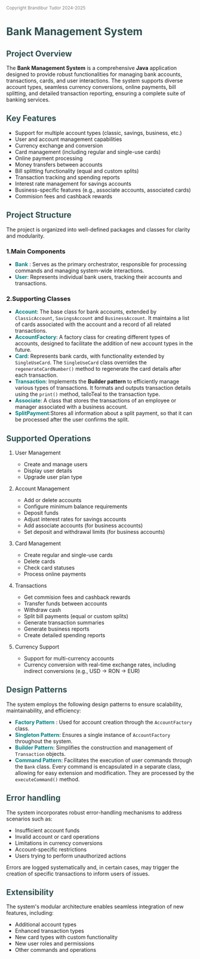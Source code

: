 <span style="color:gray"><small>Copyright Brandibur Tudor 2024-2025</small></span>

# <span style="color:DarkSlateGray">**Bank Management System**</span>

## <span style="color:DarkSlateGray">**Project Overview**</span>

The **Bank Management System** is a comprehensive **Java** application designed to provide robust functionalities for managing bank accounts, transactions, cards, and user interactions. The system supports diverse account types, seamless currency conversions, online payments, bill splitting, and detailed transaction reporting, ensuring a complete suite of banking services.
## <span style="color:DarkSlateGray">**Key Features**</span>

- Support for multiple account types (classic, savings, business, etc.)
- User and account management capabilities
- Currency exchange and conversion
- Card management (including regular and single-use cards)
- Online payment processing
- Money transfers between accounts
- Bill splitting functionality (equal and custom splits)
- Transaction tracking and spending reports
- Interest rate management for savings accounts
- Business-specific features (e.g., associate accounts, associated cards)
- Commision fees and cashback rewards

## <span style="color:DarkSlateGray">**Project Structure**</span>
The project is organized into well-defined packages and classes for clarity and modularity.
### 1.Main Components

- <span style="color:Teal">**Bank**</span> : Serves as the primary orchestrator, responsible for processing commands and managing system-wide interactions.
- <span style="color:Teal">**User**</span>: Represents individual bank users, tracking their accounts and transactions.

### 2.Supporting Classes

- <span style="color:Teal">**Account**</span>: The base class for bank accounts, extended by `ClassicAccount`, `SavingsAccount` and `BusinessAccount`. It maintains a list of cards associated with the account and a record of all related transactions.
- <span style="color:Teal">**AccountFactory**</span>: A factory class for creating different types of accounts, designed to facilitate the addition of new account types in the future.
- <span style="color:Teal">**Card**</span>: Represents bank cards, with functionality extended by `SingleUseCard`. The `SingleUseCard` class overrides the `regenerateCardNumber()` method to regenerate the card details after each transaction.
- <span style="color:Teal">**Transaction**</span>: Implements the **Builder pattern** to efficiently manage various types of transactions. It formats and outputs transaction details using the `print()` method, tailoTeal to the transaction type.
- <span style="color:Teal">**Associate**</span>: A class that stores the transactions of an employee or manager associated with a business account.
- <span style="color:Teal">**SplitPayment**</span>:Stores all information about a split payment, so that it can be processed after the user confirms the split.

## <span style="color:DarkSlateGray">**Supported Operations**</span>
1. User Management

    - Create and manage users
    - Display user details
    - Upgrade user plan type

2. Account Management

    - Add or delete accounts
    - Configure minimum balance requirements
    - Deposit funds
    - Adjust interest rates for savings accounts
    - Add associate accounts (for business accounts)
    - Set deposit and withdrawal limits (for business accounts)

3. Card Management

    - Create regular and single-use cards
    - Delete cards
    - Check card statuses
    - Process online payments

4. Transactions
   
    - Get commision fees and cashback rewards
    - Transfer funds between accounts
    - Withdraw cash
    - Split bill payments (equal or custom splits)
    - Generate transaction summaries
    - Generate business reports
    - Create detailed spending reports

5. Currency Support

    - Support for multi-currency accounts
    - Currency conversion with real-time exchange rates, including indirect conversions (e.g., USD → RON → EUR)

## <span style="color:DarkSlateGray">**Design Patterns**</span>

The system employs the following design patterns to ensure scalability, maintainability, and efficiency:

- <span style="color:Teal">**Factory Pattern**</span> : Used for account creation through the `AccountFactory` class.
- <span style="color:Teal">**Singleton Pattern**</span>: Ensures a single instance of `AccountFactory` throughout the system.
- <span style="color:Teal">**Builder Pattern**</span>: Simplifies the construction and management of `Transaction` objects.
- <span style="color:Teal">**Command Pattern**</span>: Facilitates the execution of user commands through the `Bank` class. Every command
is encapsulated in a separate class, allowing for easy extension and modification. They are processed by the `executeCommand()` method.

## <span style="color:DarkSlateGray">**Error handling**</span>

The system incorporates robust error-handling mechanisms to address scenarios such as:

- Insufficient account funds
- Invalid account or card operations
- Limitations in currency conversions
- Account-specific restrictions
- Users trying to perform unauthorized actions


Errors are logged systematically and, in certain cases, may trigger the creation of specific transactions to inform users of issues.

## <span style="color:DarkSlateGray">**Extensibility**</span>

The system's modular architecture enables seamless integration of new features, including:

- Additional account types
- Enhanced transaction types
- New card types with custom functionality
- New user roles and permissions
- Other commands and operations